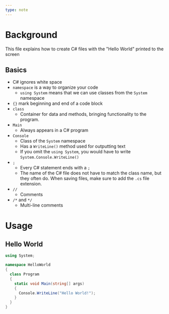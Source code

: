 ```yaml
---
type: note
---
```

# Background
This file explains how to create C# files with the "Hello World" printed to the screen

## Basics
- C# ignores white space
- `namespace` is a way to organize your code
	- `using System` means that we can use classes from the `System` namespace
- `{}` mark beginning and end of a code block
- `class`
	- Container for data and methods, bringing functionality to the program. 
- `Main`
	- Always appears in a C# program
- `Console`
	- Class of the `System` namespace
	- Has a `WriteLine()` method used for outputting text
	- If you omit the `using System`, you would have to write `System.Console.WriteLine()`
- `;`
	- Every C# statement ends with a `;`
	- The name of the C# file does not have to match the class name, but they often do. When saving files, make sure to add the `.cs` file extension.
- `//`
	- Comments
- `/*` and `*/`
	- Multi-line comments

# Usage
## Hello World 
```csharp
using System;

namespace HelloWorld
{
  class Program
  {
    static void Main(string[] args)
    {
      Console.WriteLine("Hello World!");    
    }
  }
}
```
